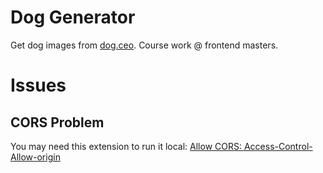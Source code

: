# Dog Generator
Get dog images from [dog.ceo](https://dog.ceo/dog-api/).
Course work @ frontend masters.

# Issues
## CORS Problem
You may need this extension to run it local:
[Allow CORS: Access-Control-Allow-origin](https://mybrowseraddon.com/access-control-allow-origin.html)

